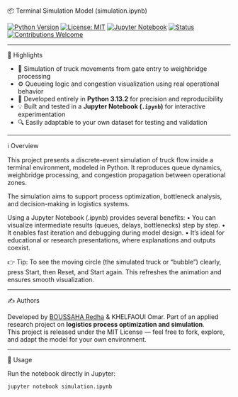 📦 Terminal Simulation Model (simulation.ipynb)

[![Python Version](https://img.shields.io/badge/python-3.13.2-blue.svg)](https://www.python.org/)
[![License: MIT](https://img.shields.io/badge/License-MIT-green.svg)](https://opensource.org/licenses/MIT)
[![Jupyter Notebook](https://img.shields.io/badge/Notebook-Jupyter-orange.svg)](https://jupyter.org/)
[![Status](https://img.shields.io/badge/Status-Active-brightgreen.svg)]()
[![Contributions Welcome](https://img.shields.io/badge/Contributions-Welcome-ff69b4.svg)]()

---

🌟 Highlights

- 🚛 Simulation of truck movements from gate entry to weighbridge processing  
- ⚙️ Queueing logic and congestion visualization using real operational behavior  
- 🧮 Developed entirely in **Python 3.13.2** for precision and reproducibility  
- 💡 Built and tested in a **Jupyter Notebook (`.ipynb`)** for interactive experimentation  
- 🔍 Easily adaptable to your own dataset for testing and validation  

---

ℹ️ Overview

This project presents a discrete-event simulation of truck flow inside a terminal environment, modeled in Python.
It reproduces queue dynamics, weighbridge processing, and congestion propagation between operational zones.

The simulation aims to support process optimization, bottleneck analysis, and decision-making in logistics systems.

Using a Jupyter Notebook (.ipynb) provides several benefits:
	•	You can visualize intermediate results (queues, delays, bottlenecks) step by step.
	•	It enables fast iteration and debugging during model design.
	•	It’s ideal for educational or research presentations, where explanations and outputs coexist.

👉 Tip: To see the moving circle (the simulated truck or “bubble”) clearly, press Start, then Reset, and Start again. This refreshes the animation and ensures smooth visualization.

---

✍️ Authors

Developed by [BOUSSAHA Redha](https://github.com/Redhabou)  & KHELFAOUI Omar.
Part of an applied research project on **logistics process optimization and simulation**.  
This project is released under the MIT License — feel free to fork, explore, and adapt the model for your own environment.

---

🚀 Usage

Run the notebook directly in Jupyter:

```bash
jupyter notebook simulation.ipynb
